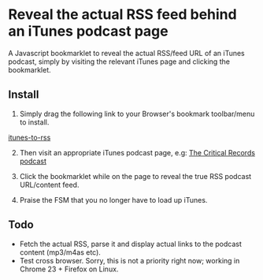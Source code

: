Reveal the actual RSS feed behind an iTunes podcast page
========================================================

A Javascript bookmarklet to reveal the actual RSS/feed URL of an iTunes podcast, simply by visiting the relevant iTunes page and clicking the bookmarklet.

Install
-------

1. Simply drag the following link to your Browser's bookmark toolbar/menu to install.

[itunes-to-rss](javascript:(function(){var%20newScript=document.createElement('script');newScript.src='https://raw.github.com/djm/uncover-itunes-rss-bookmarklet/master/bookmarklet.js;document.body.appendChild(newScript);})();)

2. Then visit an appropriate iTunes podcast page, e.g: [The Critical Records podcast](https://itunes.apple.com/gb/podcast/critical-podcast/id293017397)

3. Click the bookmarklet while on the page to reveal the true RSS podcast URL/content feed.

4. Praise the FSM that you no longer have to load up iTunes. 



Todo
----

* Fetch the actual RSS, parse it and display actual links to the podcast content (mp3/m4as etc).
* Test cross browser. Sorry, this is not a priority right now; working in Chrome 23 + Firefox on Linux.
